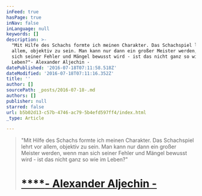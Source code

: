 ```yaml
---
inFeed: true
hasPage: true
inNav: false
inLanguage: null
keywords: []
description: >-
  "Mit Hilfe des Schachs formte ich meinen Charakter. Das Schachspiel lehrt vor
  allem, objektiv zu sein. Man kann nur dann ein großer Meister werden, wenn man
  sich seiner Fehler und Mängel bewusst wird - ist das nicht ganz so wie im
  Leben?"- Alexander Aljechin - 
datePublished: '2016-07-18T07:11:58.518Z'
dateModified: '2016-07-18T07:11:16.352Z'
title: ''
author: []
sourcePath: _posts/2016-07-18-.md
authors: []
publisher: null
starred: false
url: b5b02d13-c57b-4746-ac79-5b4efd597ff4/index.html
_type: Article

---
```

> "Mit Hilfe des Schachs formte ich meinen Charakter. Das Schachspiel lehrt vor allem, objektiv zu sein. Man kann nur dann ein großer Meister werden, wenn man sich seiner Fehler und Mängel bewusst wird - ist das nicht ganz so wie im Leben?"
> 
> # [****][0]**[- Alexander Aljechin - ][0]**  
> 



[0]: null